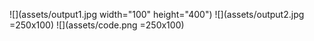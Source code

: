![](assets/output1.jpg width="100" height="400")
![](assets/output2.jpg =250x100)
![](assets/code.png =250x100)
